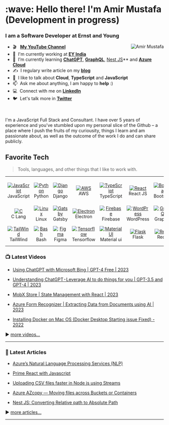 <h1 align="left" id="suhailkakar-title">:wave: Hello there! I'm Amir Mustafa (Development in progress)</h1>
<h3 align="left">I am a Software Developer at Ernst and Young </h3>

<!--
<p align="right">
  <a href="https://github.com/AmirMustafa?tab=repositories&sort=stargazers">
    <img alt="total stars" title="Total stars on GitHub" src="https://custom-icon-badges.herokuapp.com/badge/dynamic/json?logo=star&color=55960c&labelColor=488207&label=Stars&style=for-the-badge&query=%24.stars&url=https://api.github-star-counter.workers.dev/user/AmirMustafa"/></a>
  <a href="https://github.com/AmirMustafa?tab=followers">
    <img alt="followers" title="Follow me on Github" src="https://custom-icon-badges.herokuapp.com/github/followers/AmirMustafa?color=236ad3&labelColor=1155ba&style=for-the-badge&logo=person-add&label=Follow&logoColor=white"/></a>
</p>

-->


<a href="#amirmustafa-title">
  <img src="https://github-readme-stats.vercel.app/api?username=AmirMustafa&show_icons=true&theme=react&count_private=true&include_all_commits=true" alt="Amir Mustafa" align="right" />
</a>

- 🎬 &nbsp; **[My YouTube Channel](https://www.youtube.com/channel/UCiRv7SECTSF3-tXQM1IoMTw)**
- :office: &nbsp;I'm currently working at **[EY India](https://www.ey.com/en_in)**
- :seedling: &nbsp;I’m currently learning **[ChatGPT](https://openai.com/)**, **[GraphQL](https://graphql.org/)**, [Nest JS](https://nestjs.com/)** and **[Azure Cloud](https://azure.microsoft.com/en-gb/)**
- :writing_hand: &nbsp;I regulary write article on my **[blog](https://amirmustafaofficial.medium.com/)**
- :speech_balloon: &nbsp;I like to talk about **Cloud**, **TypeScript** and **JavaScript**
- :mailbox: &nbsp;Ask me about anything, I am happy to **help** :)
- :computer: &nbsp;Connect with me on **[LinkedIn](https://www.linkedin.com/in/amirmustafa1/)**
- :bird: &nbsp;Let's talk more in **[Twitter](https://twitter.com/happy_learnings)**

<br>

I'm a JavaScript Full Stack and Consultant. I have over 5 years of experience and you've stumbled upon my personal slice of the Github – a place where I push the fruits of my curiousity, things I learn and am passionate about, as well as the outcome of the work I do and can share publicly.

<h2 align="left" id="suhailkakar-tech">Favorite Tech</h2>

> Tools, languages, and other things that I like to work with.


<table align="center">
  <tr>
    <td align="center" width="96">
      <a href="#suhailkakar-tech">
        <img src="https://upload.wikimedia.org/wikipedia/commons/thumb/9/99/Unofficial_JavaScript_logo_2.svg/1024px-Unofficial_JavaScript_logo_2.svg.png" width="48" height="48" alt="JavaScript" />
      </a>
      <br>JavaScript
    </td>
    <td align="center" width="96">
      <a href="#suhailkakar-tech">
        <img src="https://upload.wikimedia.org/wikipedia/commons/thumb/c/c3/Python-logo-notext.svg/1200px-Python-logo-notext.svg.png" width="48" height="48" alt="Python" />
      </a>
      <br>Python
    </td>
    <td align="center" width="96">
      <a href="#suhailkakar-tech">
        <img src="https://cdn.worldvectorlogo.com/logos/django.svg" width="48" height="48" alt="Django" />
      </a>
      <br>Django
    </td>
    <td align="center" width="96">
      <a href="#suhailkakar-tech">
        <img src="https://user-images.githubusercontent.com/15896579/131090882-9e2b54bc-aab1-477f-9df0-b6e5044c36f5.jpeg" width="48" height="48" alt="AWS" />
      </a>
      <br>AWS
    </td>
    <td align="center" width="96">
      <a href="#suhailakar-tech">
        <img src="https://upload.wikimedia.org/wikipedia/commons/thumb/4/4c/Typescript_logo_2020.svg/1200px-Typescript_logo_2020.svg.png" width="48" height="48" alt="TypeScript" />
      </a>
      <br>TypeScript
    </td>
    <td align="center" width="96">
      <a href="#suhailkakar-tech">
        <img src="https://brandlogos.net/wp-content/uploads/2020/09/react-logo.png" width="48" height="48" alt="React" />
      </a>
      <br>React JS
    </td>
    <td align="center" width="96">
      <a href="#suhailkakar-tech">
        <img src="https://cdn.worldvectorlogo.com/logos/bootstrap-4.svg" width="48" height="48" alt="Bootstrap" />
      </a>
      <br>Bootstrap
    </td>
    <td align="center" width="96">
      <a href="#suhailkakar-tech">
        <img src="https://raw.githubusercontent.com/github/explore/80688e429a7d4ef2fca1e82350fe8e3517d3494d/topics/nodejs/nodejs.png" width="48" height="48" alt="Node JS" />
      </a>
      <br>Node JS
    </td>
     <td align="center" width="96"> 
      <a href="#suhailkakar-tech" >
        <img src="https://i.ibb.co/QXHcMvM/58481021cef1014c0b5e494b.png" width="48" height="48" alt="Mongo DB" />
      </a>
      <br>MongoDB
    </td>
  </tr>
  
  <tr>
    <td align="center" width="96"> 
      <a href="#suhailkakar-tech" >
        <img src="https://img.icons8.com/color/452/c-programming.png" width="48" height="48" alt="C" />
      </a>
      <br>C Lang
    </td>
    <td align="center" width="96">
      <a href="#suhailkakar-tech" >
        <img src="https://camo.githubusercontent.com/d7574156c7a1844d3c2907bae0e76254cca759290c08e08a6ef2bd7543c8c0ca/68747470733a2f2f692e6962622e636f2f737331374b47302f63376238313133323437666563643833626439623565643562643366333464352d72656d6f766562672d707265766965772e706e67" width="48" height="48" alt="Linux" />
      </a>
      <br>Linux
    </td>
    <td align="center"  width="96">
      <a href="#suhailkakar-tech">
        <img src="https://static.cdnlogo.com/logos/g/42/gatsby.svg" width="48" height="48" alt="Gatsby" />
      </a>
      <br>Gatsby
    </td>
    <td align="center"  width="96">
      <a href="#suhailkakar-tech">
        <img src="https://upload.wikimedia.org/wikipedia/commons/thumb/9/91/Electron_Software_Framework_Logo.svg/1024px-Electron_Software_Framework_Logo.svg.png" width="48" height="48" alt="Electron" />
      </a>
      <br>Electron
    </td>
    <td align="center" width="96">
      <a href="#suhailkakar-tech">
        <img src="https://4.bp.blogspot.com/-rtNRVM3aIvI/XJX_U07Z-II/AAAAAAAAJXY/YpdOo490FTgdKOxM4qDG-2-EzcNFAWkKACK4BGAYYCw/s1600/logo%2Bfirebase%2Bicon.png" width="48" height="48" alt="Firebase" />
      </a>
      <br>Firebase
    </td>
    <td align="center"  width="96">
      <a href="#suhailkakar-tech">
        <img src="https://upload.wikimedia.org/wikipedia/commons/thumb/9/98/WordPress_blue_logo.svg/480px-WordPress_blue_logo.svg.png" width="48" height="48" alt="WordPress" />
      </a>
      <br>WordPress
    </td>
    <td align="center" width="96">
      <a href="#suhailkakar-tech" >
        <img src="https://upload.wikimedia.org/wikipedia/commons/thumb/1/17/GraphQL_Logo.svg/2048px-GraphQL_Logo.svg.png" width="48" height="48" alt="GraphQL" />
      </a>
      <br>GraphQL
    </td>
    <td align="center" width="96">
      <a href="#suhailkakar-tech" >
        <img src="https://upload.wikimedia.org/wikipedia/commons/thumb/3/3f/Git_icon.svg/1200px-Git_icon.svg.png" width="48" height="48" alt="Git" />
      </a>
      <br>Git
    </td>
    <td align="center" width="96">
      <a href="#suhailkakar-tech" >
        <img src="https://i.ibb.co/LzmYpDX/146-1466902-php-logo-png-transparent-php-logo-png-png-removebg-preview.png" width="48" height="48" alt="PHP" />
      </a>
      <br>PHP
    </td>
  </tr>
   <tr>
    <td align="center" width="96">
      <a href="#suhailkakar-tech">
        <img src="https://tailwindcss.com/_next/static/media/tailwindcss-mark.cb8046c163f77190406dfbf4dec89848.svg" width="48" height="48" alt="TailWind" />
      </a>
      <br>TailWind
    </td>
    <td align="center" width="96">
      <a href="#suhailkakar-tech">
        <img src="https://bashlogo.com/img/symbol/png/full_colored_dark.png" width="48" height="48" alt="Bash" />
      </a>
      <br>Bash
    </td>
    <td align="center" width="96">
      <a href="#suhailkakar-tech">
        <img src="https://upload.wikimedia.org/wikipedia/commons/3/33/Figma-logo.svg" width="45" height="45" alt="Figma" />
      </a>
      <br>Figma
    </td>
    <td align="center" width="96">
      <a href="#suhailkakar-tech">
        <img src="https://upload.wikimedia.org/wikipedia/commons/thumb/2/2d/Tensorflow_logo.svg/1200px-Tensorflow_logo.svg.png" width="48" height="48" alt="Tensorflow" />
      </a>
      <br>Tensorflow
    </td>
    <td align="center" width="96">
      <a href="#suhailakar-tech">
        <img src="https://media.zeemly.com/zeemly/product/material-ui.png" width="48" height="48" alt="Material UI" />
      </a>
      <br>Material ui
    </td>
    <td align="center" width="96">
      <a href="#suhailkakar-tech">
        <img src="https://iconape.com/wp-content/png_logo_vector/cib-flask.png" width="48" height="48" alt="Flask" />
      </a>
      <br>Flask
    </td>
     <td align="center" width="96"> 
      <a href="#suhailkakar-tech" >
        <img src="https://cdn.worldvectorlogo.com/logos/redux.svg" width="48" height="48" alt="Redux" />
      </a>
      <br>Redux
    </td>
          <td align="center" width="96"> 
      <a href="#suhailkakar-tech" >
        <img src="https://raw.githubusercontent.com/samfromaway/samfromaway/master/.github/images/nextjs.png" width="48" height="48" alt="Next JS" />
      </a>
      <br>Next JS
    </td>
             <td align="center" width="96"> 
      <a href="#suhailkakar-tech" >
        <img src="https://brandeps.com/logo-download/G/Google-Cloud-logo-vector-01.svg" width="48" height="48" alt="Google Cloud" />
      </a>
      <br>G Cloud
    </td>
  </tr>
    
</table>

<!--
<h4 align="left">:hammer_and_wrench: Technologies and Tools I use:</h4>
<p align="left">
   <a href="https://developer.mozilla.org/en-US/docs/Web/JavaScript" target="_blank"> <img src="https://raw.githubusercontent.com/devicons/devicon/master/icons/javascript/javascript-original.svg" alt="javascript" width="40" height="40"/> </a>
<a href="https://reactjs.org/" target="_blank"> <img src="https://raw.githubusercontent.com/devicons/devicon/master/icons/react/react-original-wordmark.svg" alt="react" width="40" height="40"/> </a>
<a href="https://nodejs.org" target="_blank"> <img src="https://raw.githubusercontent.com/devicons/devicon/master/icons/nodejs/nodejs-original-wordmark.svg" alt="nodejs" width="40" height="40"/> </a>
<a href="https://expressjs.com" target="_blank"> <img src="https://raw.githubusercontent.com/devicons/devicon/master/icons/express/express-original-wordmark.svg" alt="express" width="40" height="40"/> </a>
<a href="https://webpack.js.org/" target="_blank"> <img src="https://www.vectorlogo.zone/logos/js_webpack/js_webpack-icon.svg" alt="webpack" width="40" height="40"/> </a>
<a href="https://www.postman.com/" target="_blank"> <img src="https://www.vectorlogo.zone/logos/getpostman/getpostman-icon.svg" alt="postman" width="40" height="40"/> </a>
<a href="https://git-scm.com/" target="_blank"> <img src="https://www.vectorlogo.zone/logos/git-scm/git-scm-icon.svg" alt="git" width="40" height="40"/> </a>
<a href="https://github.com/" target="_blank"> <img src="https://user-images.githubusercontent.com/15896579/131089278-7a31cddc-7ca3-4ac7-962b-d1a0612096a5.png" alt="GitLab" width="40" height="40"/> </a>
<a href="https://about.gitlab.com/" target="_blank"> <img src="https://user-images.githubusercontent.com/15896579/131089275-5f7b7ec3-f585-450c-b931-f3c69431b909.png" alt="git" width="40" height="40"/> </a>
<a href="https://aws.amazon.com/" target="_blank"> <img src="https://user-images.githubusercontent.com/15896579/131090882-9e2b54bc-aab1-477f-9df0-b6e5044c36f5.jpeg" alt="AWS Cloud" width="40" height="40"/> </a>
    </p> -->
<!--
Here are some ideas to get you started:

- :office: I'm currently working at TCS India
- :seedling: I’m currently learning AWS Cloud
- :writing_hand: I regulary write article on my [blog](https://amirmustafaofficial.medium.com/)
- :speech_balloon: &nbsp;I like to talk about **AWS Cloud**, **TypeScript** and **JavaScript**
- 💞️ I’m looking to collaborate on Open Source Software!

- :rocket: Happy to collaborate for latest technology
- :trophy: Platinum | Gold certified AICTE Engineer
- :zap: Fun fact: I love to attend Meetups for learning & Conferences
<!-- - :man_technologist: Worked as a JavaScript Full stack at TAMM, in EAD and ADAFSA Government unit of Abu Dhabi 
- :dart: I like meeting new people. Let us get connected. <br> -->

<!-- <h3 align="left">Let's get connected:</h3> -->

   <!--
<div align="center">
<p><img align="center" src="https://github-readme-streak-stats.herokuapp.com/?user=AmirMustafa&theme=dark" alt="AmirMustafa" /></p>
  </div>
-->
<!--
 [![AmirMustafa's GitHub activity graph](https://activity-graph.herokuapp.com/graph?username=AmirMustafa&theme=xcode)](https://git.io/AmirMustafa)
   
   
<h3><p align="center"> <img src="https://komarev.com/ghpvc/?username=AmirMustafa&label=Profile%20views&color=6805D3&style=flat" alt="AmirMustafa" /> </p></h3>
[![GitHub followers](https://img.shields.io/github/followers/AmirMustafa.svg?style=social&label=Follow)](https://github.com/AmirMustafa?tab=followers)
-->

### 📺 Latest Videos

<!-- YOUTUBE-VIDEOS-LIST:START -->
- [Using ChatGPT with Microsoft Bing | GPT-4 Free | 2023](https://www.youtube.com/watch?v=d5HKTFrvx94)

- [Understanding ChatGPT - Leverage AI to do things for you | GPT-3.5 and GPT-4 | 2023](https://www.youtube.com/watch?v=xzxYq_nek2Q&t=15s)

- [MobX Store | State Management with React | 2023 ](https://www.youtube.com/watch?v=PbQSvaoA1Iw)

- [Azure Form Recognizer | Extracting Data from Documents using AI | 2023](https://www.youtube.com/watch?v=LX6_uFNH-Gg)
 
- [Installing Docker on Mac OS (Docker Desktop Starting issue Fixed) - 2022](https://www.youtube.com/watch?v=EnNRuKS6RIU&lc=Ugz06ZaTIsTIkk01HYF4AaABAg)

<!-- YOUTUBE-VIDEOS-LIST:END -->

▶️ [more videos...](https://www.youtube.com/@happylearnings786)

---

### 📕 Latest Articles
<!-- BLOG-POST-LIST:START -->
- [Azure’s Natural Language Processing Services (NLP)](https://medium.com/@amirmustafaofficial/azures-natural-language-processing-services-nlp-16a1e91db2b9)

- [Prime React with Javascript](https://medium.com/@amirmustafaofficial/prime-react-with-javascript-c969395f14d9)

- [Uploading CSV files faster in Node js using Streams](https://medium.com/@amirmustafaofficial/uploading-csv-file-faster-in-node-js-using-streams-e0ca5a36fb98)

- [Azure AZcopy — Moving files across Buckets or Containers](https://medium.com/@amirmustafaofficial/azure-azcopy-moving-files-across-buckets-or-containers-8ea4a7076f6)

- [Nest JS: Converting Relative path to Absolute Path](https://medium.com/@amirmustafaofficial/nest-js-converting-relative-path-to-absolute-path-fea5b22dce47)
<!-- BLOG-POST-LIST:END -->
▶️ [more articles...](https://medium.com/@amirmustafaofficial)


---

<!--
&emsp; &nbsp; &nbsp; [![Linkedin Badge](https://img.shields.io/badge/-@amirmustafa1-blue?style=flat-square&logo=Linkedin&logoColor=white&link=https://www.linkedin.com/in/amirmustafa1//)](https://www.linkedin.com/in/amirmustafa1/) [![Twitter Badge](https://img.shields.io/badge/-@amir__mustafa-1ca0f1?style=flat-square&labelColor=1ca0f1&logo=twitter&logoColor=white&link=https://twitter.com/amir__mustafa)](https://twitter.com/happy_learnings) [![Medium Badge](https://img.shields.io/badge/-@amirmustafaofficial-000000?style=flat-square&labelColor=000000&logo=medium&logoColor=white&link=https://amirmustafaofficial.medium.com)](https://amirmustafaofficial.medium.com) [![Instagram Badge](https://img.shields.io/badge/-@aamir__mustafa-D7008A?style=flat-square&labelColor=D7008A&logo=Instagram&logoColor=white&link=https://www.instagram.com/aamir__mustafa/)](https://www.instagram.com/aamir__mustafa/)
[![Linkedin Badge](https://img.shields.io/badge/-amirmustafa.net-blueviolet?style=flat-square&logo=appveyor&logoColor=white&link=http://amirmustafa.net/)](http://amirmustafa.net/) ![visitors](https://img.shields.io/badge/dynamic/json?color=informational&label=visitor%20count&query=value&url=https://api.countapi.xyz/hit/AmirMustafa.AmirMustafa/readme). -->


